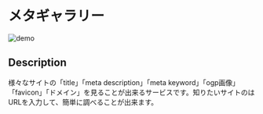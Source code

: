 # メタギャラリー

![demo](https://raw.githubusercontent.com/wiki/toywonder/metagallery/img/metagallery_demo.gif)

## Description
様々なサイトの「title」「meta description」「meta keyword」「ogp画像」「favicon」「ドメイン」を見ることが出来るサービスです。知りたいサイトのはURLを入力して、簡単に調べることが出来ます。
